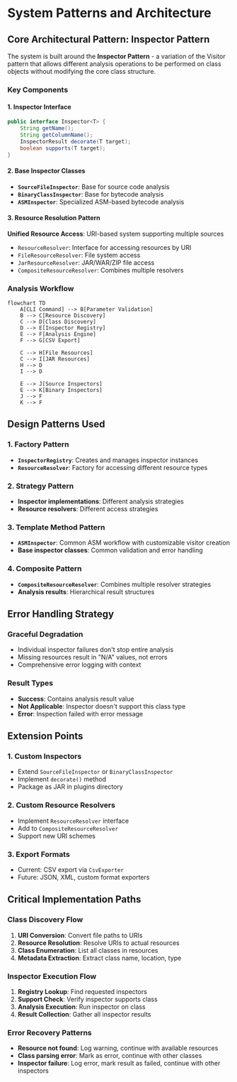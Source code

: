 # System Patterns and Architecture

## Core Architectural Pattern: Inspector Pattern

The system is built around the **Inspector Pattern** - a variation of the Visitor pattern that allows different analysis operations to be performed on class objects without modifying the core class structure.

### Key Components

#### 1. Inspector Interface
```java
public interface Inspector<T> {
    String getName();
    String getColumnName();
    InspectorResult decorate(T target);
    boolean supports(T target);
}
```

#### 2. Base Inspector Classes
- **`SourceFileInspector`**: Base for source code analysis
- **`BinaryClassInspector`**: Base for bytecode analysis  
- **`ASMInspector`**: Specialized ASM-based bytecode analysis

#### 3. Resource Resolution Pattern
**Unified Resource Access**: URI-based system supporting multiple sources
- `ResourceResolver`: Interface for accessing resources by URI
- `FileResourceResolver`: File system access
- `JarResourceResolver`: JAR/WAR/ZIP file access
- `CompositeResourceResolver`: Combines multiple resolvers

### Analysis Workflow

```mermaid
flowchart TD
    A[CLI Command] --> B[Parameter Validation]
    B --> C[Resource Discovery]
    C --> D[Class Discovery]
    D --> E[Inspector Registry]
    E --> F[Analysis Engine]
    F --> G[CSV Export]
    
    C --> H[File Resources]
    C --> I[JAR Resources]
    H --> D
    I --> D
    
    E --> J[Source Inspectors]
    E --> K[Binary Inspectors]
    J --> F
    K --> F
```

## Design Patterns Used

### 1. Factory Pattern
- **`InspectorRegistry`**: Creates and manages inspector instances
- **`ResourceResolver`**: Factory for accessing different resource types

### 2. Strategy Pattern
- **Inspector implementations**: Different analysis strategies
- **Resource resolvers**: Different access strategies

### 3. Template Method Pattern
- **`ASMInspector`**: Common ASM workflow with customizable visitor creation
- **Base inspector classes**: Common validation and error handling

### 4. Composite Pattern
- **`CompositeResourceResolver`**: Combines multiple resolver strategies
- **Analysis results**: Hierarchical result structures

## Error Handling Strategy

### Graceful Degradation
- Individual inspector failures don't stop entire analysis
- Missing resources result in "N/A" values, not errors
- Comprehensive error logging with context

### Result Types
- **Success**: Contains analysis result value
- **Not Applicable**: Inspector doesn't support this class type
- **Error**: Inspection failed with error message

## Extension Points

### 1. Custom Inspectors
- Extend `SourceFileInspector` or `BinaryClassInspector`
- Implement `decorate()` method
- Package as JAR in plugins directory

### 2. Custom Resource Resolvers
- Implement `ResourceResolver` interface
- Add to `CompositeResourceResolver`
- Support new URI schemes

### 3. Export Formats
- Current: CSV export via `CsvExporter`
- Future: JSON, XML, custom format exporters

## Critical Implementation Paths

### Class Discovery Flow
1. **URI Conversion**: Convert file paths to URIs
2. **Resource Resolution**: Resolve URIs to actual resources
3. **Class Enumeration**: List all classes in resources
4. **Metadata Extraction**: Extract class name, location, type

### Inspector Execution Flow
1. **Registry Lookup**: Find requested inspectors
2. **Support Check**: Verify inspector supports class
3. **Analysis Execution**: Run inspector on class
4. **Result Collection**: Gather all inspector results

### Error Recovery Patterns
- **Resource not found**: Log warning, continue with available resources
- **Class parsing error**: Mark as error, continue with other classes
- **Inspector failure**: Log error, mark result as failed, continue with other inspectors

